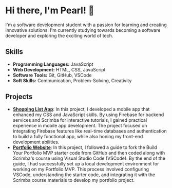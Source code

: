 # Hi there, I'm Pearl! 👋

I'm a software development student with a passion for learning and creating innovative solutions. I'm currently studying towards becoming a software developer and exploring the exciting world of tech.

## Skills
- **Programming Languages:** JavaScript
- **Web Development:** HTML, CSS, JavaScript
- **Software Tools:** Git, GitHub, VSCode
- **Soft Skills:** Communication, Problem-Solving, Creativity

## Projects
- **[Shopping List App](https://github.com/PearlPhahlane/Module_10R_CS20240132_wfo2407_A1_Pearl-Phahlane_SDF10_R.git)**: In this project, I developed a mobile app that enhanced my CSS and JavaScript skills. By using Firebase for backend services and Scrimba for interactive tutorials, I gained practical experience in mobile app development. The project focused on integrating Firebase features like real-time databases and authentication to build a fully functional app, while also honing my front-end development abilities.
- **[Portfolio Website](https://github.com/PearlPhahlane/Module_7R_CS20240132_wfo2407_A1_Pearl-Phahlane_SDF07_R.git)**: In this project, I followed a guide to fork the Build Your Portfolio MVP starter code from GitHub and then coded along with Scrimba's course using Visual Studio Code (VSCode). By the end of the guide, I had successfully set up a local development environment for working on my Portfolio MVP. This process involved configuring VSCode, understanding the starter code, and integrating it with the Scrimba course materials to develop my portfolio project.
